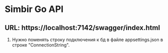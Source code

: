 # Simbir Go API
## URL: https://localhost:7142/swagger/index.html

1. Нужно поменять строку подключения к бд в файле appsettings.json в строке "ConnectionString".
